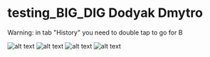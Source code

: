 # testing_BIG_DIG Dodyak Dmytro

Warning: in tab "History" you need to double tap to go for B

![alt text](https://github.com/dima78442/testing_BIG_DIG/blob/master/2018-10-14%2015.18.12.jpg)
![alt text](https://github.com/dima78442/testing_BIG_DIG/blob/master/2018-10-14%2015.18.26.jpg)
![alt text](https://github.com/dima78442/testing_BIG_DIG/blob/master/2018-10-14%2015.18.32.jpg)
![alt text](https://github.com/dima78442/testing_BIG_DIG/blob/master/2018-10-14%2015.18.19.jpg)
